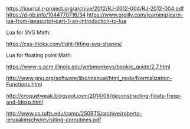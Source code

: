 https://journal.r-project.org/archive/2012/RJ-2012-004/RJ-2012-004.pdf
https://d-nb.info/1044770716/34
https://www.oreilly.com/learning/learn-lua-from-javascript-part-1-an-introduction-to-lua

Lua for SVG Math: 

https://css-tricks.com/tight-fitting-svg-shapes/


Lua for floating point Math:

https://www-s.acm.illinois.edu/webmonkeys/book/c_guide/2.7.html

http://www.gnu.org/software/libc/manual/html_node/Normalization-Functions.html

http://croquetweak.blogspot.com/2014/08/deconstructing-floats-frexp-and-ldexp.html

http://www.cs.tufts.edu/comp/250RTS/archive/roberto-ierusalimschy/revisiting-coroutines.pdf